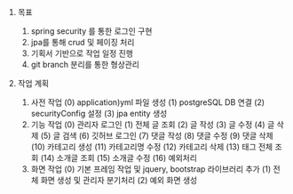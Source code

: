 1. 목표
   1) spring security 를 통한 로그인 구현 
   2) jpa를 통해 crud 및 페이징 처리
   3) 기획서 기반으로 작업 일정 진행
   4) git branch 분리를 통한 형상관리

2. 작업 계획
   1) 사전 작업
      (0) application)yml 파일 생성
      (1) postgreSQL DB 연결
      (2) securityConfig 설정
      (3) jpa entity 생성
   2) 기능 작업
      (0) 관리자 로그인
      (1) 전체 글 조회
      (2) 글 작성
      (3) 글 수정
      (4) 글 삭제
      (5) 글 검색
      (6) 깃허브 로그인
      (7) 댓글 작성
      (8) 댓글 수정
      (9) 댓글 삭제
      (10) 카테고리 생성
      (11) 카테고리명 수정
      (12) 카테고리 삭제
      (13) 태그 전체 조회
      (14) 소개글 조회
      (15) 소개글 수정
      (16) 예외처리
   3) 화면 작업
      (0) 기본 프레임 작업 및 jquery, bootstrap 라이브러리 추가
      (1) 전체 화면 생성 및 관리자 분기처리
      (2) 예외 화면 생성
